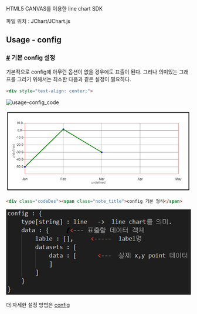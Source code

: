 
<p>
	HTML5 CANVAS를 이용한 line chart SDK
</p>
<p>
	파일 위치 : JChart/JChart.js
</p>


<section class="content">

# Usage - config

### [#](#config) 기본 config 설정

<section>기본적으로 config에 아무런 옵션이 없을 경우에도 표출이 된다. 그러나 의미있는 그래프를 그리기 위해서는 최소한  
다음과 같은 설정이 필요하다.  

```html
<div style="text-align: center;">
```

![usage-config_code](https://user-images.githubusercontent.com/10599877/69314997-ea9d2f00-0c78-11ea-878a-63f9a6dc77a2.PNG)

![c](images/docs/usage-config_chart.PNG)</div>

```html
<div class="codeDes"><span class="note_title">config 기본 형식</span> 
```

![c](https://github.com/judaihyun/canvas/blob/develop/images/docs/usage-config_object.PNG)  


더 자세한 설정 방법은 [config](api_3-1.html#config)</div>

</section>

</section>
